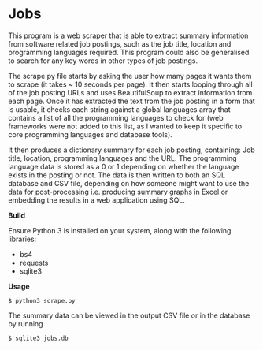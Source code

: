 # Jobs

This program is a web scraper that is able to extract summary information from software related job postings, such as the job title, location and programming languages required. This program could also be generalised to search for any key words in other types of job postings.

The scrape.py file starts by asking the user how many pages it wants them to scrape (it takes ~ 10 seconds per page). It then starts looping through all of the job posting URLs and uses BeautifulSoup to extract information from each page. Once it has extracted the text from the job posting in a form that is usable, it checks each string against a global languages array that contains a list of all the programming languages to check for (web frameworks were not added to this list, as I wanted to keep it specific to core programming languages and database tools).

It then produces a dictionary summary for each job posting, containing: Job title, location, programming languages and the URL. The programming language data is stored as a 0 or 1 depending on whether the language exists in the posting or not. The data is then written to both an SQL database and CSV file, depending on how someone might want to use the data for post-processing i.e. producing summary graphs in Excel or embedding the results in a web application using SQL.

**Build**

Ensure Python 3 is installed on your system, along with the following libraries:

* bs4
* requests
* sqlite3

**Usage**
```shell
$ python3 scrape.py
```
The summary data can be viewed in the output CSV file or in the database by running
```shell
$ sqlite3 jobs.db
```


